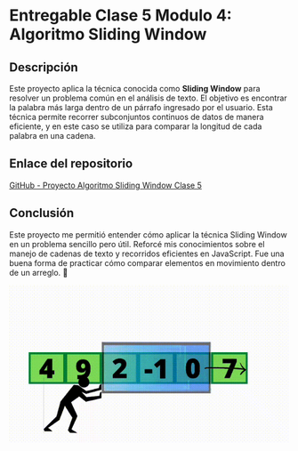 # Entregable Clase 5 Modulo 4: Algoritmo Sliding Window

## Descripción

Este proyecto aplica la técnica conocida como **Sliding Window** para resolver un problema común en el análisis de texto. El objetivo es encontrar la palabra más larga dentro de un párrafo ingresado por el usuario. Esta técnica permite recorrer subconjuntos continuos de datos de manera eficiente, y en este caso se utiliza para comparar la longitud de cada palabra en una cadena.

## Enlace del repositorio

[GitHub - Proyecto Algoritmo Sliding Window Clase 5](https://github.com/AilynMza/Algoritmo.Sliding.Window-Clase-5-M4)

## Conclusión

Este proyecto me permitió entender cómo aplicar la técnica Sliding Window en un problema sencillo pero útil. Reforcé mis conocimientos sobre el manejo de cadenas de texto y recorridos eficientes en JavaScript. Fue una buena forma de practicar cómo comparar elementos en movimiento dentro de un arreglo. 📖

![Meme](/imgs/sliding.window.example.gif)
